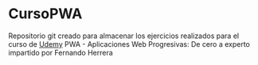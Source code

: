 # CursoPWA

Repositorio git creado para almacenar los ejercicios realizados para el curso de [Udemy](https://www.udemy.com/course/aplicaciones-web-progresivas/) PWA - Aplicaciones Web Progresivas: De cero a experto impartido por Fernando Herrera

